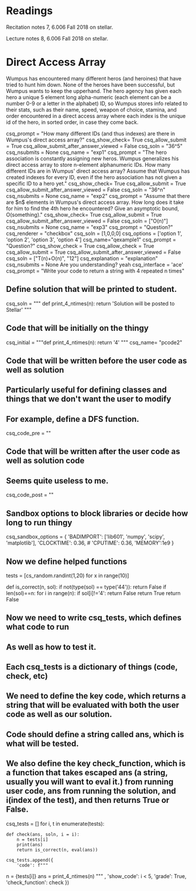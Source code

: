 # Readings 
Recitation notes 7, 6.006 Fall 2018 on stellar.

Lecture notes 8, 6.006 Fall 2018 on stellar.

# Direct Access Array

Wumpus has encountered many different heros (and heroines) that have tried to hunt him down. None of the heroes have been successful, but Wumpus wants to keep the upperhand. The hero agency has given each hero a unique 5 element long alpha-numeric (each element can be a number 0-9 or a letter in the alphabet) ID, so Wumpus stores info related to their stats, such as their name, speed, weapon of choice, stamina, and order encountered in a direct access array where each index is the unique id of the hero, in sorted order, in case they come back.

<question expression>
    csq_prompt = "How many different IDs (and thus indexes) are there in Wumpus's direct access array?"
    csq_show_check= True
    csq_allow_submit = True
    csq_allow_submit_after_answer_viewed = False
    csq_soln = "36^5"
    csq_nsubmits = None
    csq_name = "exp1"
</question>

<question expression>
    csq_prompt = "The hero association is constantly assigning new heros. Wumpus generalizes his direct access array to store n-element alphanumeric IDs. How many different IDs are in Wumpus' direct access array? Assume that Wumpus has created indexes for every ID, even if the hero association has not given a specific ID to a hero yet."
    csq_show_check= True
    csq_allow_submit = True
    csq_allow_submit_after_answer_viewed = False
    csq_soln = "36^n"
    csq_nsubmits = None
    csq_name = "exp2"
</question>

<question expression>
    csq_prompt = "Assume that there are $n$ elements in Wumpus's direct access array. How long does it take for him to find the 4th hero he encountered? Give an asymptotic bound, O(something)."
    csq_show_check= True
    csq_allow_submit = True
    csq_allow_submit_after_answer_viewed = False
    csq_soln = ["O(n)"]
    csq_nsubmits = None
    csq_name = "exp3"
</question>

<question multiplechoice>
csq_prompt = "Question?"
csq_renderer = "checkbox"
csq_soln = [1,0,0,0]
csq_options =  ['option 1',
'option 2',
'option 3',
'option 4']
csq_name="qexample1"
</question>


<question expression>
csq_prompt = "Question?"
csq_show_check = True
csq_allow_check = True
csq_allow_submit = True
csq_allow_submit_after_answer_viewed = False
csq_soln = ["T(n)+O(n)", "12"]
csq_explanation = "explanation"
csq_nsubmits = None
</question>

<checkyourself>
Are you understanding?
<showhide>
yeah
</showhide>
</checkyourself>



<question pythoncode>
csq_interface = 'ace'
csq_prompt = "Write your code to return a string with 4 repeated n times"

## Define solution that will be printed to student.
csq_soln = """
def print_4_ntimes(n): 
    return 'Solution will be posted to Stellar'
"""

## Code that will be initially on the thingy
csq_initial = """def print_4_ntimes(n): 
    return '4'
"""
csq_name= "pcode2"

## Code that will be written before the user code as well as solution
## Particularly useful for defining classes and things that we don't want the user to modify
## For example, define a DFS function.
csq_code_pre = ""


## Code that will be written after the user code as well as solution code
## Seems quite useless to me.
csq_code_post = ""



## Sandbox options to block libraries or decide how long to run thingy
csq_sandbox_options = {
    'BADIMPORT': ['lib601', 'numpy', 'scipy', 'matplotlib'], 
    'CLOCKTIME': 0.36, 
    # 'CPUTIME': 0.36, 
    'MEMORY':1e9
}


## Now we define helped functions
tests = [cs_random.randint(1,20) for x in range(10)]

def is_correct(n, sol):
    if not(type(sol) == type('44')):
       return False
    if len(sol)==n:
        for i in range(n):
           if sol[i]!='4':
               return False
        return True
    return False

## Now we need to write csq_tests, which defines what code to run
## As well as how to test it. 
## Each csq_tests is a dictionary of things (code, check, etc)

## We need to define the key code, which returns a string that will be evaluated with both the user code as well as our solution.
## Code should define a string called ans, which is what will be tested.

## We also define the key check_function, which is a function that takes escaped ans (a string, usually you will want to eval it.) from running user code, ans from running the solution, and i(index of the test), and then returns True or False.

csq_tests = []
for i, t in enumerate(tests):

    def check(ans, soln, i = i):
        n = tests[i]
        print(ans)
        return is_correct(n, eval(ans))
        
    csq_tests.append({
        'code': f"""
n = {tests[i]}
ans = print_4_ntimes(n)
""" ,
        'show_code': i < 5,
        'grade': True,
        'check_function': check
    })

</question> 

